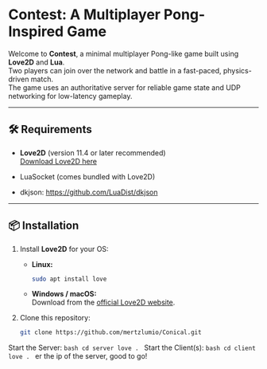 # Contest: A Multiplayer Pong-Inspired Game

Welcome to **Contest**, a minimal multiplayer Pong-like game built using **Love2D** and **Lua**.  
Two players can join over the network and battle in a fast-paced, physics-driven match.  
The game uses an authoritative server for reliable game state and UDP networking for low-latency gameplay.

---

## 🛠️ Requirements
- **Love2D** (version 11.4 or later recommended)  
  [Download Love2D here](https://love2d.org/)

- LuaSocket (comes bundled with Love2D)

- dkjson: https://github.com/LuaDist/dkjson
---

## 📦 Installation

1. Install **Love2D** for your OS:
   - **Linux:**  
     ```bash
     sudo apt install love
     ```
   - **Windows / macOS:**  
     Download from the [official Love2D website](https://love2d.org/).

2. Clone this repository:
   ```bash
   git clone https://github.com/mertzlumio/Conical.git
   ```
Start the Server:
     ```bash
     cd server
     love .
     ```
Start the Client(s):
     ```bash
     cd client
     love .
     ```
er the ip of the server, good to go!
